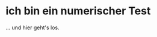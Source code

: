 <!--title::Ich bin der Titel-->
<!--keywords::Key1,Key2,Key2-->
<!--description::Ich bin die Kurzbeschreibung-->
<!--position::1-->
# ich bin ein numerischer Test
... und hier geht's los.